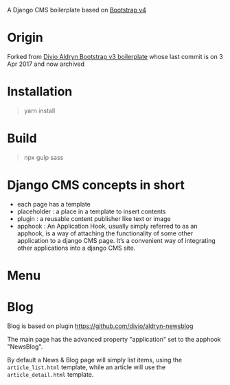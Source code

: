 A Django CMS boilerplate based on [Bootstrap v4](https://getbootstrap.com)

# Origin

Forked from [Divio Aldryn Bootstrap v3
boilerplate](https://github.com/aldryn/aldryn-boilerplate-bootstrap3) whose last commit is on 3 Apr
2017 and now archived

# Installation

> yarn install

# Build

> npx gulp sass

# Django CMS concepts in short

* each page has a template
* placeholder : a place in a template to insert contents
* plugin : a reusable content publisher like text or image
* apphook : An Application Hook, usually simply referred to as an apphook, is a way of attaching the
  functionality of some other application to a django CMS page. It’s a convenient way of integrating
  other applications into a django CMS site.

# Menu

# Blog

Blog is based on plugin https://github.com/divio/aldryn-newsblog

The main page has the advanced property "application" set to the apphook "NewsBlog".

By default a News & Blog page will simply list items, using the `article_list.html` template, while
an article will use the `article_detail.html` template.
